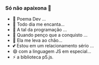 ### Só não apaixona 👋

- 🔭        Poema Dev ...
- 🌱 Todo dia me encanta...
- 👯 A tal da programação  ...
- 🤔 Quando penço que a conquisto ...
- 💬 Ela me leva ao chão...
- 💕 Estou em um relacionamento sério  ...
- 😄 com a linguagem JS em especial...
- ⚡ a biblioteca p5.js.

